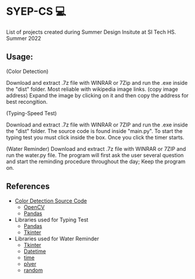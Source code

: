 # SYEP-CS 💻
List of projects created during Summer Design Insitute at SI Tech HS.\
Summer 2022

## Usage:
(Color Detection)

Download and extract .7z file with WINRAR or 7Zip and run the .exe inside the "dist" folder.
Most reliable with wikipedia image links. (copy image address)
Expand the image by clicking on it and then copy the address for best recongition.

(Typing-Speed Test)

Download and extract .7z file with WINRAR or 7ZIP and run the .exe inside the "dist" folder.
The source code is found inside "main.py".
To start the typing test you must click inside the box. Once you click the timer starts.

(Water Reminder)
Download and extract .7z file with WINRAR or 7ZIP and run the water.py file.
The program will first ask the user several question and start the reminding procedure throughout the day; Keep the program on.
## References 

 - [Color Detection Source Code](https://data-flair.training/blogs/project-in-python-colour-detection/)
    - [OpenCV](https://opencv.org/)
    - [Pandas](https://pandas.pydata.org/)
- Libraries used for Typing Test
    - [Pandas](https://pandas.pydata.org/)
    - [Tkinter](https://docs.python.org/3/library/tkinter.html)
- Libraries used for Water Reminder
    - [Tkinter](https://docs.python.org/3/library/tkinter.html)
    - [Datetime](https://docs.python.org/3/library/datetime.html)
    - [time](https://docs.python.org/3/library/time.html)
    - [plyer](https://plyer.readthedocs.io/en/latest/)
    - [random](https://docs.python.org/3/library/random.html)
